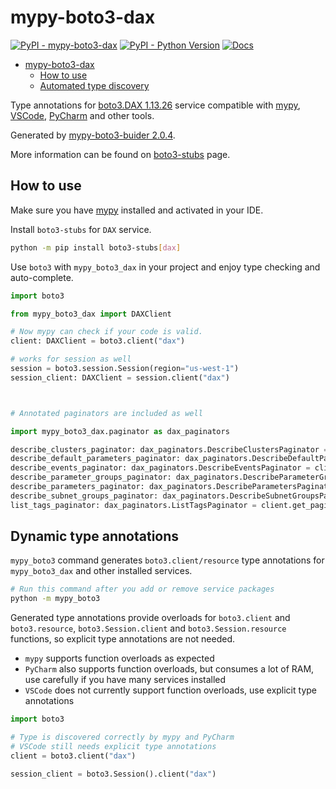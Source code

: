 # mypy-boto3-dax

[![PyPI - mypy-boto3-dax](https://img.shields.io/pypi/v/mypy-boto3-dax.svg?color=blue)](https://pypi.org/project/mypy-boto3-dax)
[![PyPI - Python Version](https://img.shields.io/pypi/pyversions/mypy-boto3-dax.svg?color=blue)](https://pypi.org/project/mypy-boto3-dax)
[![Docs](https://img.shields.io/readthedocs/mypy-boto3-builder.svg?color=blue)](https://mypy-boto3-builder.readthedocs.io/)

- [mypy-boto3-dax](#mypy-boto3-dax)
  - [How to use](#how-to-use)
  - [Automated type discovery](#automated-type-discovery)

Type annotations for
[boto3.DAX 1.13.26](https://boto3.amazonaws.com/v1/documentation/api/1.13.26/reference/services/dax.html#DAX) service
compatible with [mypy](https://github.com/python/mypy), [VSCode](https://code.visualstudio.com/),
[PyCharm](https://www.jetbrains.com/pycharm/) and other tools.

Generated by [mypy-boto3-buider 2.0.4](https://github.com/vemel/mypy_boto3_builder).

More information can be found on [boto3-stubs](https://pypi.org/project/boto3-stubs/) page.

## How to use

Make sure you have [mypy](https://github.com/python/mypy) installed and activated in your IDE.

Install `boto3-stubs` for `DAX` service.

```bash
python -m pip install boto3-stubs[dax]
```

Use `boto3` with `mypy_boto3_dax` in your project and enjoy type checking and auto-complete.

```python
import boto3

from mypy_boto3_dax import DAXClient

# Now mypy can check if your code is valid.
client: DAXClient = boto3.client("dax")

# works for session as well
session = boto3.session.Session(region="us-west-1")
session_client: DAXClient = session.client("dax")



# Annotated paginators are included as well

import mypy_boto3_dax.paginator as dax_paginators

describe_clusters_paginator: dax_paginators.DescribeClustersPaginator = client.get_paginator("describe_clusters")
describe_default_parameters_paginator: dax_paginators.DescribeDefaultParametersPaginator = client.get_paginator("describe_default_parameters")
describe_events_paginator: dax_paginators.DescribeEventsPaginator = client.get_paginator("describe_events")
describe_parameter_groups_paginator: dax_paginators.DescribeParameterGroupsPaginator = client.get_paginator("describe_parameter_groups")
describe_parameters_paginator: dax_paginators.DescribeParametersPaginator = client.get_paginator("describe_parameters")
describe_subnet_groups_paginator: dax_paginators.DescribeSubnetGroupsPaginator = client.get_paginator("describe_subnet_groups")
list_tags_paginator: dax_paginators.ListTagsPaginator = client.get_paginator("list_tags")
```

## Dynamic type annotations

`mypy_boto3` command generates `boto3.client/resource` type annotations for
`mypy_boto3_dax` and other installed services.

```bash
# Run this command after you add or remove service packages
python -m mypy_boto3
```

Generated type annotations provide overloads for `boto3.client` and `boto3.resource`,
`boto3.Session.client` and `boto3.Session.resource` functions,
so explicit type annotations are not needed.

- `mypy` supports function overloads as expected
- `PyCharm` also supports function overloads, but consumes a lot of RAM, use carefully if you have many services installed
- `VSCode` does not currently support function overloads, use explicit type annotations

```python
import boto3

# Type is discovered correctly by mypy and PyCharm
# VSCode still needs explicit type annotations
client = boto3.client("dax")

session_client = boto3.Session().client("dax")
```